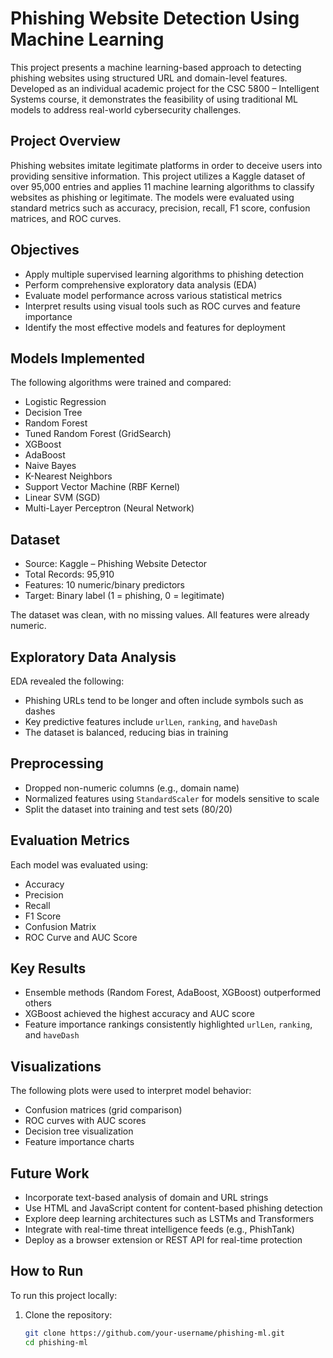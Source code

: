 # Phishing Website Detection Using Machine Learning

This project presents a machine learning-based approach to detecting phishing websites using structured URL and domain-level features. Developed as an individual academic project for the CSC 5800 – Intelligent Systems course, it demonstrates the feasibility of using traditional ML models to address real-world cybersecurity challenges.

## Project Overview

Phishing websites imitate legitimate platforms in order to deceive users into providing sensitive information. This project utilizes a Kaggle dataset of over 95,000 entries and applies 11 machine learning algorithms to classify websites as phishing or legitimate. The models were evaluated using standard metrics such as accuracy, precision, recall, F1 score, confusion matrices, and ROC curves.

## Objectives

- Apply multiple supervised learning algorithms to phishing detection
- Perform comprehensive exploratory data analysis (EDA)
- Evaluate model performance across various statistical metrics
- Interpret results using visual tools such as ROC curves and feature importance
- Identify the most effective models and features for deployment

## Models Implemented

The following algorithms were trained and compared:

- Logistic Regression
- Decision Tree
- Random Forest
- Tuned Random Forest (GridSearch)
- XGBoost
- AdaBoost
- Naive Bayes
- K-Nearest Neighbors
- Support Vector Machine (RBF Kernel)
- Linear SVM (SGD)
- Multi-Layer Perceptron (Neural Network)

## Dataset

- Source: Kaggle – Phishing Website Detector
- Total Records: 95,910
- Features: 10 numeric/binary predictors
- Target: Binary label (1 = phishing, 0 = legitimate)

The dataset was clean, with no missing values. All features were already numeric.

## Exploratory Data Analysis

EDA revealed the following:

- Phishing URLs tend to be longer and often include symbols such as dashes
- Key predictive features include `urlLen`, `ranking`, and `haveDash`
- The dataset is balanced, reducing bias in training

## Preprocessing

- Dropped non-numeric columns (e.g., domain name)
- Normalized features using `StandardScaler` for models sensitive to scale
- Split the dataset into training and test sets (80/20)

## Evaluation Metrics

Each model was evaluated using:

- Accuracy
- Precision
- Recall
- F1 Score
- Confusion Matrix
- ROC Curve and AUC Score

## Key Results

- Ensemble methods (Random Forest, AdaBoost, XGBoost) outperformed others
- XGBoost achieved the highest accuracy and AUC score
- Feature importance rankings consistently highlighted `urlLen`, `ranking`, and `haveDash`

## Visualizations

The following plots were used to interpret model behavior:

- Confusion matrices (grid comparison)
- ROC curves with AUC scores
- Decision tree visualization
- Feature importance charts

## Future Work

- Incorporate text-based analysis of domain and URL strings
- Use HTML and JavaScript content for content-based phishing detection
- Explore deep learning architectures such as LSTMs and Transformers
- Integrate with real-time threat intelligence feeds (e.g., PhishTank)
- Deploy as a browser extension or REST API for real-time protection

## How to Run

To run this project locally:

1. Clone the repository:
   ```bash
   git clone https://github.com/your-username/phishing-ml.git
   cd phishing-ml
